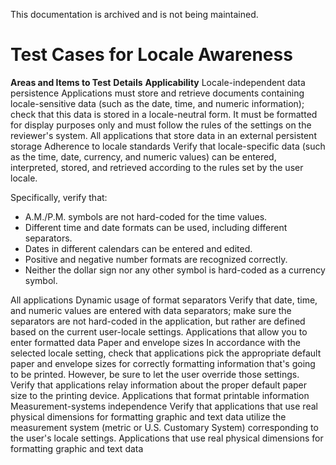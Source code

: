 This documentation is archived and is not being maintained.

# Test Cases for Locale Awareness

**Areas and Items to Test**
**Details**
**Applicability**
Locale-independent data persistence
Applications must store and retrieve documents containing locale-sensitive data (such as the date, time, and numeric information); check that this data is stored in a locale-neutral form. It must be formatted for display purposes only and must follow the rules of the settings on the reviewer's system.
All applications that store data in an external persistent storage
Adherence to locale standards
Verify that locale-specific data (such as the time, date, currency, and numeric values) can be entered, interpreted, stored, and retrieved according to the rules set by the user locale.

Specifically, verify that:

-   A.M./P.M. symbols are not hard-coded for the time values.
-   Different time and date formats can be used, including different separators.
-   Dates in different calendars can be entered and edited.
-   Positive and negative number formats are recognized correctly.
-   Neither the dollar sign nor any other symbol is hard-coded as a currency symbol.

All applications
Dynamic usage of format separators
Verify that date, time, and numeric values are entered with data separators; make sure the separators are not hard-coded in the application, but rather are defined based on the current user-locale settings.
Applications that allow you to enter formatted data
Paper and envelope sizes
In accordance with the selected locale setting, check that applications pick the appropriate default paper and envelope sizes for correctly formatting information that's going to be printed. However, be sure to let the user override those settings. Verify that applications relay information about the proper default paper size to the printing device.
Applications that format printable information
Measurement-systems independence
Verify that applications that use real physical dimensions for formatting graphic and text data utilize the measurement system (metric or U.S. Customary System) corresponding to the user's locale settings.
Applications that use real physical dimensions for formatting graphic and text data


